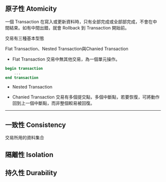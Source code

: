 ## 原子性 Atomicity
一個 Transaction 在寫入或更新資料時，只有全部完成或全部部完成，不會在中間結束。如有中間出錯，就會 Rollback 到 Transaction 開始前。

交易有三種基本型態

Flat Transaction、Nested Transaction與Chanied Transaction

* Flat Transaction
交易中無其他交易，為一個單元操作。
```sql
begin transaction 
    ...
end transaction
```
* Nested Transaction
 
* Chanied Transaction
交易有多個提交點，多個中斷點，若要恢復，可將動作回到上一個中斷點，而非整個較易被回復。

---
## 一致性 Consistency
交易所用的資料集合
## 隔離性 Isolation
## 持久性 Durability